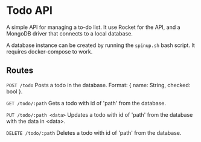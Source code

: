 # Todo API
A simple API for managing a to-do list. It use Rocket for the API, and a MongoDB driver that connects to a local database.

A database instance can be created by running the `spinup.sh` bash script. It requires docker-compose to work.

## Routes

`POST /todo` Posts a todo in the database. Format: { name: String, checked: bool }.

`GET /todo/:path` Gets a todo with id of 'path' from the database.

`PUT /todo/:path <data>` Updates a todo with id of 'path' from the database with the data in \<data\>.

`DELETE /todo/:path` Deletes a todo with id of 'path' from the database.
